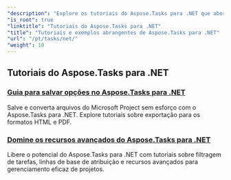 ```yaml
---
"description": "Explore os tutoriais do Aspose.Tasks para .NET que abordam opções de salvamento, calendário e agendamento, gerenciamento de projetos e muito mais. Aprimore suas habilidades em gerenciamento de projetos."
"is_root": true
"linktitle": "Tutoriais do Aspose.Tasks para .NET"
"title": "Tutoriais e exemplos abrangentes de Aspose.Tasks para .NET"
"url": "/pt/tasks/net/"
"weight": 10
---
```


## Tutoriais do Aspose.Tasks para .NET
### [Guia para salvar opções no Aspose.Tasks para .NET](./guide-to-saving-options/)
Salve e converta arquivos do Microsoft Project sem esforço com o Aspose.Tasks para .NET. Explore tutoriais sobre exportação para os formatos HTML e PDF.
### [Domine os recursos avançados do Aspose.Tasks para .NET](./master-advanced-features/)
Libere o potencial do Aspose.Tasks para .NET com tutoriais sobre filtragem de tarefas, linhas de base de atribuição e recursos avançados para gerenciamento eficaz de projetos.